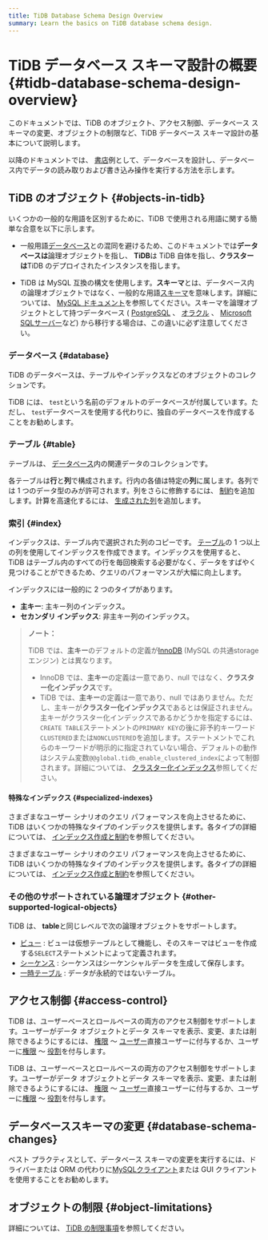 ```yaml
---
title: TiDB Database Schema Design Overview
summary: Learn the basics on TiDB database schema design.
---
```


# TiDB データベース スキーマ設計の概要 {#tidb-database-schema-design-overview}

このドキュメントでは、TiDB のオブジェクト、アクセス制御、データベース スキーマの変更、オブジェクトの制限など、TiDB データベース スキーマ設計の基本について説明します。

以降のドキュメントでは、 [書店](/develop/dev-guide-bookshop-schema-design.md)例として、データベースを設計し、データベース内でデータの読み取りおよび書き込み操作を実行する方法を示します。

## TiDB のオブジェクト {#objects-in-tidb}

いくつかの一般的な用語を区別するために、TiDB で使用される用語に関する簡単な合意を以下に示します。

-   一般用語[データベース](https://en.wikipedia.org/wiki/Database)との混同を避けるため、このドキュメントでは**データベースは**論理オブジェクトを指し、 **TiDB**は TiDB 自体を指し、**クラスターは**TiDB のデプロイされたインスタンスを指します。

-   TiDB は MySQL 互換の構文を使用します。**スキーマ**とは、データベース内の論理オブジェクトではなく、一般的な用語[スキーマ](https://en.wiktionary.org/wiki/schema)を意味します。詳細については、 [MySQL ドキュメント](https://dev.mysql.com/doc/refman/8.0/en/create-database.html)を参照してください。スキーマを論理オブジェクトとして持つデータベース ( [PostgreSQL](https://www.postgresql.org/docs/current/ddl-schemas.html) 、 [オラクル](https://docs.oracle.com/en/database/oracle/oracle-database/21/tdddg/creating-managing-schema-objects.html) 、 [Microsoft SQLサーバー](https://docs.microsoft.com/en-us/sql/relational-databases/security/authentication-access/create-a-database-schema?view=sql-server-ver15)など) から移行する場合は、この違いに必ず注意してください。

### データベース {#database}

TiDB のデータベースは、テーブルやインデックスなどのオブジェクトのコレクションです。

TiDB には、 `test`という名前のデフォルトのデータベースが付属しています。ただし、 `test`データベースを使用する代わりに、独自のデータベースを作成することをお勧めします。

### テーブル {#table}

テーブルは、 [データベース](#database)内の関連データのコレクションです。

各テーブルは**行**と**列**で構成されます。行内の各値は特定の**列**に属します。各列では 1 つのデータ型のみが許可されます。列をさらに修飾するには、 [制約](/constraints.md)を追加します。計算を高速化するには、 [生成された列](/generated-columns.md)を追加します。

### 索引 {#index}

インデックスは、テーブル内で選択された列のコピーです。 [テーブル](#table)の 1 つ以上の列を使用してインデックスを作成できます。インデックスを使用すると、TiDB はテーブル内のすべての行を毎回検索する必要がなく、データをすばやく見つけることができるため、クエリのパフォーマンスが大幅に向上します。

インデックスには一般的に 2 つのタイプがあります。

-   **主キー**: 主キー列のインデックス。
-   **セカンダリ インデックス**: 非主キー列のインデックス。

> **ノート：**
>
> TiDB では、**主キー**のデフォルトの定義が[InnoDB](https://dev.mysql.com/doc/refman/8.0/en/innodb-storage-engine.html) (MySQL の共通storageエンジン) とは異なります。
>
> -   InnoDB では、**主キー**の定義は一意であり、null ではなく、**クラスター化インデックス**です。
> -   TiDB では、**主キー**の定義は一意であり、null ではありません。ただし、主キーが**クラスター化インデックス**であるとは保証されません。主キーがクラスター化インデックスであるかどうかを指定するには、 `CREATE TABLE`ステートメントの`PRIMARY KEY`の後に非予約キーワード`CLUSTERED`または`NONCLUSTERED`を追加します。ステートメントでこれらのキーワードが明示的に指定されていない場合、デフォルトの動作はシステム変数`@@global.tidb_enable_clustered_index`によって制御されます。詳細については、 [クラスター化インデックス](/clustered-indexes.md)参照してください。

#### 特殊なインデックス {#specialized-indexes}

<CustomContent platform="tidb">

さまざまなユーザー シナリオのクエリ パフォーマンスを向上させるために、TiDB はいくつかの特殊なタイプのインデックスを提供します。各タイプの詳細については、 [インデックス作成と制約](/basic-features.md#indexing-and-constraints)を参照してください。

</CustomContent>

<CustomContent platform="tidb-cloud">

さまざまなユーザー シナリオのクエリ パフォーマンスを向上させるために、TiDB はいくつかの特殊なタイプのインデックスを提供します。各タイプの詳細については、 [インデックス作成と制約](https://docs.pingcap.com/tidb/stable/basic-features#indexing-and-constraints)を参照してください。

</CustomContent>

### その他のサポートされている論理オブジェクト {#other-supported-logical-objects}

TiDB は、 **table**と同じレベルで次の論理オブジェクトをサポートします。

-   [ビュー](/views.md) : ビューは仮想テーブルとして機能し、そのスキーマはビューを作成する`SELECT`ステートメントによって定義されます。
-   [シーケンス](/sql-statements/sql-statement-create-sequence.md) : シーケンスはシーケンシャルデータを生成して保存します。
-   [一時テーブル](/temporary-tables.md) : データが永続的ではないテーブル。

## アクセス制御 {#access-control}

<CustomContent platform="tidb">

TiDB は、ユーザーベースとロールベースの両方のアクセス制御をサポートします。ユーザーがデータ オブジェクトとデータ スキーマを表示、変更、または削除できるようにするには、 [権限](/privilege-management.md) ～ [ユーザー](/user-account-management.md)直接ユーザーに付与するか、ユーザーに[権限](/privilege-management.md) ～ [役割](/role-based-access-control.md)を付与します。

</CustomContent>

<CustomContent platform="tidb-cloud">

TiDB は、ユーザーベースとロールベースの両方のアクセス制御をサポートします。ユーザーがデータ オブジェクトとデータ スキーマを表示、変更、または削除できるようにするには、 [権限](https://docs.pingcap.com/tidb/stable/privilege-management) ～ [ユーザー](https://docs.pingcap.com/tidb/stable/user-account-management)直接ユーザーに付与するか、ユーザーに[権限](https://docs.pingcap.com/tidb/stable/privilege-management) ～ [役割](https://docs.pingcap.com/tidb/stable/role-based-access-control)を付与します。

</CustomContent>

## データベーススキーマの変更 {#database-schema-changes}

ベスト プラクティスとして、データベース スキーマの変更を実行するには、ドライバーまたは ORM の代わりに[MySQLクライアント](https://dev.mysql.com/doc/refman/8.0/en/mysql.html)または GUI クライアントを使用することをお勧めします。

## オブジェクトの制限 {#object-limitations}

詳細については、 [TiDB の制限事項](/tidb-limitations.md)を参照してください。
